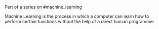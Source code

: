 Part of a series on #machine_learning 

Machine Learning is the process in which a computer can learn how to perform certain functions without the help of a direct human programmer